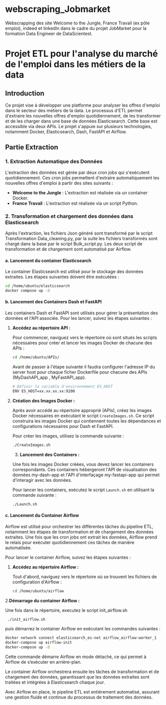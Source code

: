 # webscraping_Jobmarket
Webscrapping des site Welcome to the Jungle, France Travail (ex pôle emploi), indeed et linkedIn dans le cadre du projet JobMarket pour la formation Data Engineer de DataScientest.

# Projet ETL pour l'analyse du marché de l'emploi dans les métiers de la data

## Introduction
Ce projet vise à développer une platforme pour analyser les offres d'emploi dans le secteur des métiers de la data. Le processus d'ETL permet d'extraire les nouvelles offres d'emploi quotidiennement, de les transformer et de les charger dans une base de données Elasticsearch. Cette base est accessible via deux APIs. Le projet s'appuie sur plusieurs technologies, notamment Docker, Elasticsearch, Dash, FastAPI et Airflow.

## Partie Extraction

### 1. Extraction Automatique des Données

L'extraction des données est gérée par deux cron jobs qui s'exécutent quotidiennement. Ces cron jobs permettent d'extraire automatiquement les nouvelles offres d'emploi à partir des sites suivants :

- **Welcome to the Jungle** : L'extraction est réalisée via un container Docker.
- **France Travail** : L'extraction est réalisée via un script Python.

### 2. Transformation et chargement des données dans Elasticsearch

Après l'extraction, les fichiers Json généré sont transformé par le script Transformation 
Data_cleaning.py, par la suite les fichiers transformés sont chargé dans la base par le script Bulk_script.py. Les deux script de transformation et de chargement sont automatisé par Airflow.

#### a. Lancement du container Elasticsearch

Le container Elasticsearch est utilisé pour le stockage des données extraites. Les étapes suivantes doivent être exécutées :

```bash
cd /home/ubuntu/elasticsearch
docker compose up -d
```

#### b. Lancement des Containers Dash et FastAPI

Les containers Dash et FastAPI sont utilisés pour gérer la présentation des données et l'API associée. Pour les lancer, suivez les étapes suivantes :

1. **Accédez au répertoire API :**

   Pour commencer, naviguez vers le répertoire où sont situés les scripts nécessaires pour créer et lancer les images Docker de chacune des APIs :

   ```bash
   cd /home/ubuntu/APIs/
   ```
   Avant de passer à l'étape suivante il faudra configurer l'adresse IP du server host pour chaque ficher Dockerfile pour chacune des APIs (MyDashAPI_app , MyFastAPI_app).
   
   ```bash
   # Définir la variable d'environnement ES_HOST
   ENV ES_HOST=xx.xx.xx.xx:9200
   ```

3. **Création des Images Docker :**

   Après avoir accédé au répertoire approprié (APIs), créez les images Docker nécessaires en exécutant le script `CreateImages.sh`. Ce script construira les images Docker qui contiennent toutes les dépendances 
   et configurations nécessaires pour Dash et FastAPI.

   Pour créer les images, utilisez la commande suivante :

   ```bash
   ./CreateImages.sh
   ```

   3. **Lancement des Containers :**

   Une fois les images Docker créées, vous devez lancer les containers correspondants. Ces containers hébergeront l'API de visualisation des données my-dash-app et l'API d'interfaçage my-fastapi-app qui permet 
   d'interagir avec les données.

   Pour lancer les containers, exécutez le script `Launch.sh` en utilisant la commande suivante :

   ```bash
   ./Launch.sh
   ```

#### c. Lancement du Container Airflow

Airflow est utilisé pour orchestrer les différentes tâches du pipeline ETL, notamment les étapes de transformation et de chargement des données extraites. Une fois que les cron jobs ont extrait les données, Airflow prend le relais pour exécuter quotidiennement ces tâches de manière automatisée.

Pour lancer le container Airflow, suivez les étapes suivantes :

1. **Accédez au répertoire Airflow :**

   Tout d'abord, naviguez vers le répertoire où se trouvent les fichiers de configuration d'Airflow :

   ```bash
   cd /home/ubuntu/airflow
   ```

2.**Démarrage du container Airflow :**
    
  Une fois dans le répertoire, executez le script init_airflow.sh

  ```bash
   ./init_airflow.sh
   ```
  
   puis démarrez le container Airflow en exécutant les commandes suivantes :

  ```bash
  docker network connect elasticsearch_es-net airflow_airflow-worker_1
  docker-compose up airflow-init
  docker-compose up -d
  ```

  Cette commande démarre Airflow en mode détaché, ce qui permet à Airflow de s’exécuter en arrière-plan.
    
  Le container Airflow orchestrera ensuite les tâches de transformation et de chargement des données, garantissant que les données extraites sont traitées et intégrées à Elasticsearch chaque jour.

  Avec Airflow en place, le pipeline ETL est entièrement automatisé, assurant une gestion fluide et continue du processus de traitement des données.

